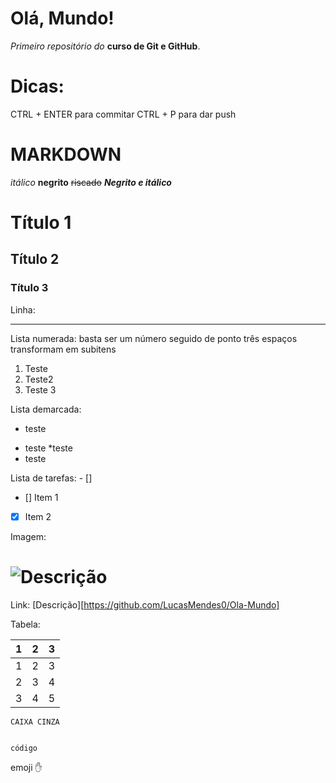 # Olá, Mundo!
 *Primeiro repositório do* **curso de Git e GitHub**.

# Dicas:
CTRL + ENTER para commitar
CTRL + P para dar push

# MARKDOWN

*itálico*
**negrito**
~~riscado~~
__*Negrito e itálico*__

# Título 1
## Título 2
### Título 3

Linha:
***

Lista numerada:
basta ser um número seguido de ponto
três espaços transformam em subitens

1. Teste
99. Teste2
   0. Teste 3

Lista demarcada:

- teste
* teste
   *teste
* teste

Lista de tarefas: - []

- [] Item 1
- [x] Item 2


Imagem: 
# ![Descrição](https://miro.medium.com/max/799/1*1KqFn5GQGTTX1pBs7o2SSg.jpeg)

Link:
[Descrição][https://github.com/LucasMendes0/Ola-Mundo]

Tabela:

1 | 2 | 3
---|---|---
1 | 2 | 3
2 | 3 | 4
3 | 4 | 5

`CAIXA CINZA`

```

código

```

emoji :hand:

